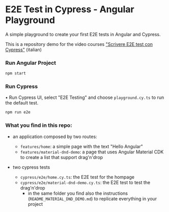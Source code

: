 # E2E Test in Cypress - Angular Playground

A simple playground to create your first E2E tests in Angular and Cypress.

This is a repository demo for the video courses ["Scrivere E2E test con Cypress"](https://www.fabiobiondi.dev/video-courses/scrivere-e2e-test-con-cypress) (italian)



### Run Angular Project

```bash
npm start
```

### Run Cypress

• Run Cypress UI, select "E2E Testing" and choose `playground.cy.ts` to run the default test. 

```bash
npm run e2e
```

### What you find in this repo:

* an application composed by two routes:
  * `features/home`: a simple page with the text "Hello Angular"
  * `features/material-dnd-demo`: a page that uses Angular Material CDK to create a list that support drag'n'drop

* two cypress tests
  * `cypress/e2e/home.cy.ts`: the E2E test for the hompage
  * `cypress/e2e/material-dnd-demo.cy.ts`: the E2E test to test the drag'n'drop
    * in the same folder you find also the instructions (`README_MATERIAL_DND_DEMO.md`) to replicate everything in your project 




